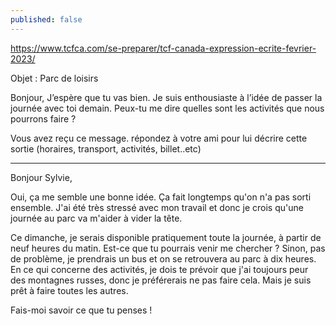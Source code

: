 ```yaml
---
published: false
---
```

https://www.tcfca.com/se-preparer/tcf-canada-expression-ecrite-fevrier-2023/

Objet : Parc de loisirs

Bonjour,
J’espère que tu vas bien. Je suis enthousiaste à l’idée de passer la journée avec toi demain. Peux-tu me dire quelles sont les activités que nous pourrons faire ?

Vous avez reçu ce message. répondez à votre ami pour lui décrire cette sortie (horaires, transport, activités, billet..etc)

---

Bonjour Sylvie,

Oui, ça me semble une bonne idée. Ça fait longtemps qu'on n'a pas sorti ensemble. J'ai été très stressé avec mon travail et donc je crois qu'une journée au parc va m'aider à vider la tête.

Ce dimanche, je serais disponible pratiquement toute la journée, à partir de neuf heures du matin. Est-ce que tu pourrais venir me chercher ? Sinon, pas de problème, je prendrais un bus et on se retrouvera au parc à dix heures. En ce qui concerne des activités, je dois te prévoir que j'ai toujours peur des montagnes russes, donc je préférerais ne pas faire cela. Mais je suis prêt à faire toutes les autres.

Fais-moi savoir ce que tu penses !
